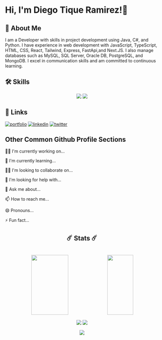 
# Hi, I'm Diego Tique Ramirez!👋


## 🚀 About Me
I am a Developer with skills in project development using Java, C#, and Python. I have experience in web development with JavaScript, TypeScript, HTML, CSS, React, Tailwind, Express, FastApi,and Next.JS. I also manage databases such as MySQL, SQL Server, Oracle DB, PostgreSQL, and MongoDB. I excel in communication skills and am committed to continuous learning.


## 🛠 Skills
<div align="center">
    <img src="https://skillicons.dev/icons?i=react,mui,html,css,git,cs,github,tailwind,nextjs,docker,jest,kafka" />
    <img src="https://skillicons.dev/icons?i=nodejs,python,javascript,typescript,express,firebase,mongodb,java,postgres,mysql,spring,redis" /><br>
</div>


## 🔗 Links
[![portfolio](https://img.shields.io/badge/my_portfolio-000?style=for-the-badge&logo=ko-fi&logoColor=white)](https://katherineoelsner.com/)
[![linkedin](https://img.shields.io/badge/linkedin-0A66C2?style=for-the-badge&logo=linkedin&logoColor=white)](https://www.linkedin.com/)
[![twitter](https://img.shields.io/badge/twitter-1DA1F2?style=for-the-badge&logo=twitter&logoColor=white)](https://twitter.com/)


## Other Common Github Profile Sections
👩‍💻 I'm currently working on...

🧠 I'm currently learning...

👯‍♀️ I'm looking to collaborate on...

🤔 I'm looking for help with...

💬 Ask me about...

📫 How to reach me...

😄 Pronouns...

⚡️ Fun fact...
<h2 align="center">☄️ Stats ☄️</h2>
<br>

<div align="center">  
    <img  width="49%" height="195px" src="https://github-readme-stats.vercel.app/api?username=Kracken914dt&show_icons=true&theme=transparent&hide_border=true"/>
 

<img width="41%" height="195px" class="bg-black" src="http://github-profile-summary-cards.vercel.app/api/cards/most-commit-language?username=Kracken914dt&theme=transparent" />
  
  </div>
  <p align="center">
 <img  src="https://github-readme-streak-stats.herokuapp.com/?user=Kracken914dt&theme=tokyonight_duo&hide_border=true"/>
    <img src="http://github-profile-summary-cards.vercel.app/api/cards/productive-time?username=Kracken914dt&theme=github_dark&utcOffset=8&hide_border=true" />
    

</p>
<div align="center"><img src="http://github-profile-summary-cards.vercel.app/api/cards/profile-details?username=Kracken914dt&theme=github_dark&hide_border=true" />
</div>
